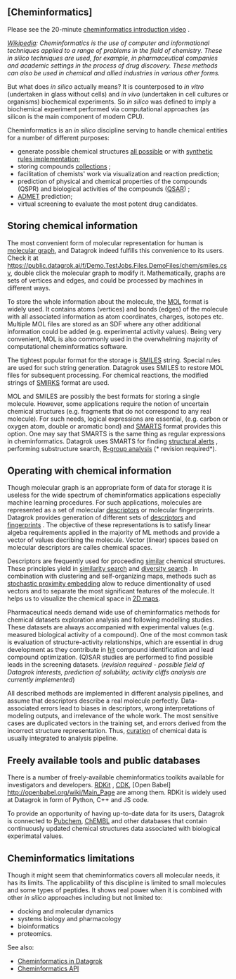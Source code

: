 <!-- TITLE: Cheminformatics concepts -->
<!-- SUBTITLE: -->

## [Cheminformatics]

Please see the
20-minute [cheminformatics introduction video](https://www.youtube.com/watch?v=yM0ums_ur78&ab_channel=JeremyYang-Datascience%2Cetc)
.

_[Wikipedia](https://en.wikipedia.org/wiki/Cheminformatics): Cheminformatics is the use of computer and informational
techniques applied to a range of problems in the field of chemistry. These in silico techniques are used, for example,
in pharmaceutical companies and academic settings in the process of drug discovery. These methods can also be used in
chemical and allied industries in various other forms._

But what does *in silico* actually means? It is counterposed to *in vitro* (undertaken in glass without cells) and *in
vivo* (undertaken in cell cultures or organisms) biochemical experiments. So *in silico* was defined to imply a
biochemical experiment performed via computational approaches (as silicon is the main component of modern CPU).

Cheminformatics is an *in silico* discipline serving to handle chemical entities for a number of different purposes:

- generate possible chemical structures [all possible](https://gdb.unibe.ch/downloads/) or
  with [synthetic rules implementation](https://cactus.nci.nih.gov/download/savi_download/);
- storing
  compounds [collections](https://www.merckgroup.com/en/research/open-innovation/biopharma-open-innovation-portal/open-compound-sourcing.html)
  ;
- facilitation of chemists' work via visualization and reaction prediction;
- prediction of physical and chemical properties of the compounds (QSPR) and biological activities of the
  compounds ([QSAR](https://en.wikipedia.org/wiki/Quantitative_structure%E2%80%93activity_relationship))
  ;
- [ADMET](https://en.wikipedia.org/wiki/ADME) prediction;
- virtual screening to evaluate the most potent drug candidates.

## Storing chemical information

The most convenient form of molecular representation for human
is [molecular graph](https://en.wikipedia.org/wiki/Molecular_graph), and Datagrok indeed fulfills this convenience to
its users. Check it at https://public.datagrok.ai/f/Demo.TestJobs.Files.DemoFiles/chem/smiles.csv, double click the
molecular graph to modify it. Mathematically, graphs are sets of vertices and edges, and could be processed by machines
in different ways.

To store the whole information about the molecule, the [MOL](http://c4.cabrillo.edu/404/ctfile.pdf)
format is widely used. It contains atoms (vertices) and bonds (edges) of the molecule with all associated information as
atom coordinates, charges, isotopes etc. Multiple MOL files are stored as an SDF where any other additional information
could be added (e.g. experimental activity values). Being very convenient, MOL is also commonly used in the overwhelming
majority of computational cheminformatics software.

The tightest popular format for the storage is [SMILES](https://www.daylight.com/dayhtml/doc/theory/theory.smiles.html)
string. Special rules are used for such string generation. Datagrok uses SMILES to restore MOL files for subsequent
processing. For chemical reactions, the modified strings
of [SMIRKS](https://www.daylight.com/dayhtml/doc/theory/theory.smirks.html) format are used.

MOL and SMILES are possibly the best formats for storing a single molecule. However, some applications require the
notion of uncertain chemical structures (e.g. fragments that do not correspond to any real molecule). For such needs,
logical expressions are essential, (e.g. carbon or oxygen atom, double or aromatic bond)
and [SMARTS](https://www.daylight.com/dayhtml/doc/theory/theory.smarts.html) format provides this option. One may say
that SMARTS is the same thing as regular expressions in cheminformatics. Datagrok uses SMARTS for
finding [structural alerts](https://github.com/datagrok-ai/public/blob/master/help/domains/chem/info-panels/structural-alerts.md)
, performing substructure
search, [R-group analysis](https://github.com/datagrok-ai/public/blob/master/help/domains/chem/r-group-analysis.md) (*
revision required*).

## Operating with chemical information

Though molecular graph is an appropriate form of data for storage it is useless for the wide spectrum of cheminformatics
applications especially machine learning procedures. For such applications, molecules are represented as a set of
molecular [descriptors](https://www.youtube.com/watch?v=0j1Eeexd1ig&ab_channel=ChemAxon) or molecular fingerprints.
Datagrok provides generation of different sets
of [descriptors](https://github.com/datagrok-ai/public/blob/master/help/domains/chem/descriptors.md)
and [fingerprints](https://github.com/datagrok-ai/public/blob/master/help/domains/chem/fingerprints.md)
. The objective of these representations is to satisfy linear algeba requirements applied in the majority of ML methods
and provide a vector of values decribing the molecule. Vector (linear) spaces based on molecular descriptors are calles
chemical spaces.

Descriptors are frequently used for proceeding [similar](https://en.wikipedia.org/wiki/Chemical_similarity) chemical
structures. These principles yield
in [similarity search](https://github.com/datagrok-ai/public/blob/master/help/domains/chem/similarity-search.md)
and [diversity search](https://github.com/datagrok-ai/public/blob/master/help/domains/chem/diversity-search.md)
. In combination with clustering and self-organizing maps, methods such
as [stochastic proximity embedding](https://github.com/datagrok-ai/public/blob/master/help/domains/chem/similarity-spe.md)
alow to reduce dimentionality of used vectors and to separate the most significant features of the molecule. It helps us
to visualize the chemical space in [2D maps](https://public.datagrok.ai/script/c7e74227-ca12-5337-b7d0-8c4d1bacfbb9).

Pharmaceutical needs demand wide use of cheminformatics methods for chemical datasets exploration analysis and following
modelling studies. These datasets are always accompanied with experimental values (e.g. measured biological activity of
a compound). One of the most common task is evaluation of structure-activity relationships, which are essential in drug
development as they contribute in [hit](https://drugdevelopment.fi/drug-development/hit-to-lead/) compound
identification and lead compound optimization. (Q)SAR studies are performed to find possible leads in the screening
datasets. (*revision required - possible field of Datagrok interests, prediction of solubility, activity cliffs analysis
are currently implemented*)

All described methods are implemented in different analysis pipelines, and assume that descriptors describe a real
molecule perfectly. Data-associated errors lead to biases in descriptors, wrong interpretations of modeling outputs, and
irrelevance of the whole work. The most sensitive cases are duplicated vectors in the training set, and errors derived
from the incorrect structure representation.
Thus, [curation](https://github.com/datagrok-ai/public/blob/master/help/domains/chem/chem-curate.md)
of chemical data is usually integrated to analysis pipeline.

## Freely available tools and public databases

There is a number of freely-available cheminformatics toolkits available for investigators and
developers. [RDKit](https://www.rdkit.org/docs/GettingStartedInPython.html)
, [CDK](https://cdk.github.io/), [Open Babel] http://openbabel.org/wiki/Main_Page are among them. RDKit is widely used
at Datagrok in form of Python, C++ and JS code.

To provide an opportunity of having up-to-date data for its users, Datagrok is connected
to [Pubchem](https://pubchem.ncbi.nlm.nih.gov/), [ChEMBL](https://www.ebi.ac.uk/chembl/) and other databases that
contain continuously updated chemical structures data associated with biological experimatal values.

## Cheminformatics limitations

Though it might seem that cheminformatics covers all molecular needs, it has its limits. The applicability of this
discipline is limited to small molecules and some types of peptides. It shows real power when it is combined with
other *in silico* approaches including but not limited to:

- docking and molecular dynamics
- systems biology and pharmacology
- bioinformatics
- proteomics.

See also:

* [Cheminformatics in Datagrok](https://datagrok.ai/cheminformatics)
* [Cheminformatics API](cheminformatics.md)
